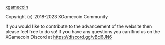 [xgamecoin](https://xgamecoin.site)

Copyright (c) 2018-2023 XGamecoin Community

If you would like to contribute to the advancement of the website then please feel free to do so! If you have any questions you can find us on the XGamecoin Discord at https://discord.gg/vBd6JN6
